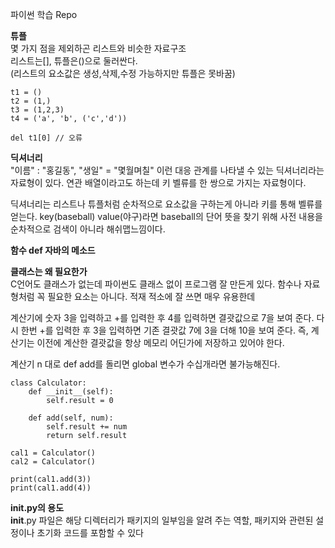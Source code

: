 파이썬 학습 Repo

**튜플**  
몇 가지 점을 제외하곤 리스트와 비슷한 자료구조  
리스트는[], 튜플은()으로 둘러싼다.  
(리스트의 요소값은 생성,삭제,수정 가능하지만 튜플은 못바꿈)
```
t1 = ()
t2 = (1,)
t3 = (1,2,3)
t4 = ('a', 'b', ('c','d'))

del t1[0] // 오류
```

**딕셔너리**  
"이름" : "홍길동", "생일" = "몇월며칠" 이런 대응 관계를 나타낼 수 있는 딕셔너리라는 자료형이 있다. 연관 배열이라고도 하는데 키 벨류를 한 쌍으로 가지는 자료형이다. 

딕셔너리는 리스트나 튜플처럼 순차적으로 요소값을 구하는게 아니라 키를 통해 벨류를 얻는다. key(baseball) value(야구)라면 baseball의 단어 뜻을 찾기 위해 사전 내용을 순차적으로 검색이 아니라 해쉬맵느낌이다.

**함수 def 자바의 메소드**  

**클래스는 왜 필요한가**  
C언어도 클래스가 없는데 파이썬도 클래스 없이 프로그램 잘 만든게 있다. 함수나 자료형처럼 꼭 필요한 요소는 아니다. 적재 적소에 잘 쓰면 매우 유용한데 

계산기에 숫자 3을 입력하고 +를 입력한 후 4를 입력하면 결괏값으로 7을 보여 준다. 다시 한번 +를 입력한 후 3을 입력하면 기존 결괏값 7에 3을 더해 10을 보여 준다. 즉, 계산기는 이전에 계산한 결괏값을 항상 메모리 어딘가에 저장하고 있어야 한다.

계산기 n 대로 def add를 돌리면 global 변수가 수십개라면 불가능해진다.  
```
class Calculator:
    def __init__(self):
        self.result = 0

    def add(self, num):
        self.result += num
        return self.result

cal1 = Calculator()
cal2 = Calculator()

print(cal1.add(3))
print(cal1.add(4))
```

**__init__.py의 용도**  
__init__.py 파일은 해당 디렉터리가 패키지의 일부임을 알려 주는 역할, 패키지와 관련된 설정이나 초기화 코드를 포함할 수 있다
